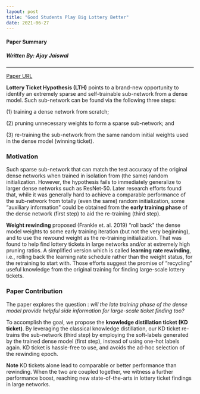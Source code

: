 ```yaml
---
layout: post
title: "Good Students Play Big Lottery Better"
date: 2021-06-27
---
```


#### Paper Summary
##### Written By: Ajay Jaiswal
------------------
[Paper URL](https://arxiv.org/pdf/2101.03255.pdf)

**Lottery Ticket Hypothesis (LTH)** points to a brand-new opportunity to identify an extremely sparse and self-trainable sub-network from a dense model. Such sub-network can be found via the following three steps: 

(1) training a dense network from scratch; 

(2) pruning unnecessary weights to form a sparse sub-network; and 

(3) re-training the sub-network from the same random initial weights used in the dense model (winning ticket). 

### Motivation

Such sparse sub-network that can match the test accuracy of the original dense networks when trained in isolation from (the same) random initialization. However, the hypothesis fails to immediately generalize to larger dense networks such as ResNet-50. Later research efforts found that, while it was generally hard to achieve a comparable performance of the sub-network from totally (even the same) random initialization, some “auxiliary information" could be obtained from the **early training phase** of the dense network (first step) to aid the re-training (third step).

**Weight rewinding** proposed (Frankle et. al. 2019) “roll back" the dense model weights to some early training iteration (but not the very beginning), and to use the rewound weight as the re-training initialization. That was found to help find lottery tickets in large networks and/or at extremely high pruning ratios. A simplified version which is called **learning rate rewinding**, i.e., rolling back the learning rate schedule rather than the weight status, for the retraining to start with. Those efforts suggest the promise of “recycling" useful knowledge from the original training for finding large-scale lottery tickets.

### Paper Contribution

The paper explores the question : *will the late training phase of the dense model provide helpful side information for large-scale ticket finding too?*

To accomplish the goal, we propose the **knowledge distillation ticket (KD ticket)**. By leveraging the classical knowledge distillation, our KD ticket re-trains the sub-network (third step) by employing the soft-labels generated by the trained dense model (first step), instead of using one-hot labels again. KD ticket is hassle-free to use, and avoids the ad-hoc selection of the rewinding epoch.

**Note** KD tickets alone lead to comparable or better performance than rewinding. When the two are coupled together, we witness a further performance boost, reaching new state-of-the-arts in lottery ticket findings in large networks.

